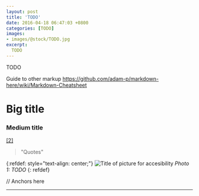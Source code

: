 ```yaml
---
layout: post
title: 'TODO'
date: 2016-04-18 06:47:03 +0800
categories: [TODO]
images:
- images/@stock/TODO.jpg
excerpt:
  TODO
---
```


TODO

Guide to other markup
https://github.com/adam-p/markdown-here/wiki/Markdown-Cheatsheet

# Big title
### Medium title
<a href="#references">[2]</a>
> "Quotes"

{:refdef: style="text-align: center;"}
![Title of picture for accesibility](/images/@stock/TODO.jpg)
*Photo 1: TODO*
{: refdef}

<a name="references"></a>
// Anchors here

---
